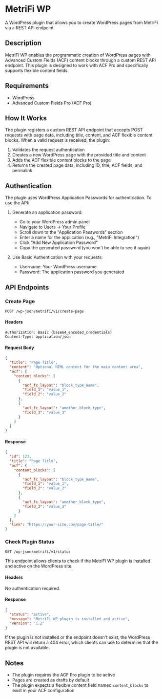 # MetriFi WP

A WordPress plugin that allows you to create WordPress pages from MetriFi via a REST API endpoint.

## Description

MetriFi WP enables the programmatic creation of WordPress pages with Advanced Custom Fields (ACF) content blocks through a custom REST API endpoint. This plugin is designed to work with ACF Pro and specifically supports flexible content fields.

## Requirements

- WordPress
- Advanced Custom Fields Pro (ACF Pro)

## How It Works

The plugin registers a custom REST API endpoint that accepts POST requests with page data, including title, content, and ACF flexible content blocks. When a valid request is received, the plugin:

1. Validates the request authentication
2. Creates a new WordPress page with the provided title and content
3. Adds the ACF flexible content blocks to the page
4. Returns the created page data, including ID, title, ACF fields, and permalink

## Authentication

The plugin uses WordPress Application Passwords for authentication. To use the API:

1. Generate an application password:
   - Go to your WordPress admin panel
   - Navigate to Users → Your Profile
   - Scroll down to the "Application Passwords" section
   - Enter a name for the application (e.g., "MetriFi Integration")
   - Click "Add New Application Password"
   - Copy the generated password (you won't be able to see it again)

2. Use Basic Authentication with your requests:
   - Username: Your WordPress username
   - Password: The application password you generated

## API Endpoints

### Create Page

```
POST /wp-json/metrifi/v1/create-page
```

#### Headers

```
Authorization: Basic {base64_encoded_credentials}
Content-Type: application/json
```

#### Request Body

```json
{
  "title": "Page Title",
  "content": "Optional HTML content for the main content area",
  "acf": {
    "content_blocks": [
      {
        "acf_fc_layout": "block_type_name",
        "field_1": "value_1",
        "field_2": "value_2"
      },
      {
        "acf_fc_layout": "another_block_type",
        "field_3": "value_3"
      }
    ]
  }
}
```

#### Response

```json
{
  "id": 123,
  "title": "Page Title",
  "acf": {
    "content_blocks": [
      {
        "acf_fc_layout": "block_type_name",
        "field_1": "value_1",
        "field_2": "value_2"
      },
      {
        "acf_fc_layout": "another_block_type",
        "field_3": "value_3"
      }
    ]
  },
  "link": "https://your-site.com/page-title/"
}
```

### Check Plugin Status

```
GET /wp-json/metrifi/v1/status
```

This endpoint allows clients to check if the MetriFi WP plugin is installed and active on the WordPress site.

#### Headers

No authentication required.

#### Response

```json
{
  "status": "active",
  "message": "MetriFi WP plugin is installed and active",
  "version": "1.2"
}
```

If the plugin is not installed or the endpoint doesn't exist, the WordPress REST API will return a 404 error, which clients can use to determine that the plugin is not available.

## Notes

- The plugin requires the ACF Pro plugin to be active
- Pages are created as drafts by default
- The plugin expects a flexible content field named `content_blocks` to exist in your ACF configuration
